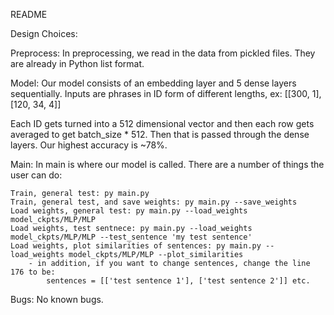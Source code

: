 README

Design Choices:

Preprocess: In preprocessing, we read in the data from pickled files. They are already in Python list format.

Model: Our model consists of an embedding layer and 5 dense layers sequentially. Inputs are phrases in ID form of different lengths, ex:
    [[300, 1],
     [120, 34, 4]]
     
     
Each ID gets turned into a 512 dimensional vector and then each row gets averaged to get batch_size * 512. Then that is passed through the
dense layers. Our highest accuracy is ~78%.

Main: In main is where our model is called. There are a number of things the user can do:

	Train, general test: py main.py
	Train, general test, and save weights: py main.py --save_weights
	Load weights, general test: py main.py --load_weights model_ckpts/MLP/MLP
	Load weights, test sentnece: py main.py --load_weights model_ckpts/MLP/MLP --test_sentence 'my test sentence'
    Load weights, plot similarities of sentences: py main.py --load_weights model_ckpts/MLP/MLP --plot_similarities
        - in addition, if you want to change sentences, change the line 176 to be:
            sentences = [['test sentence 1'], ['test sentence 2']] etc.

Bugs: No known bugs.
